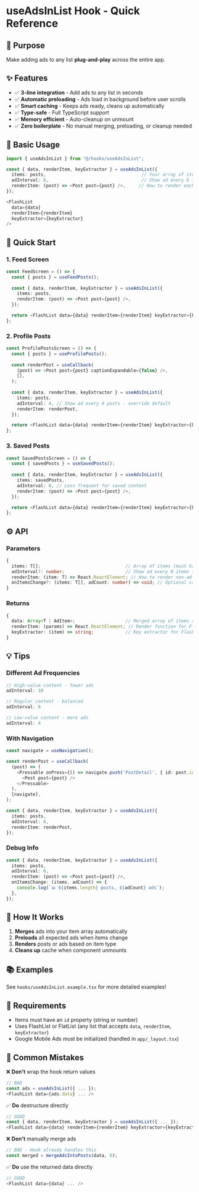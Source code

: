 # useAdsInList Hook - Quick Reference

## 🎯 Purpose

Make adding ads to any list **plug-and-play** across the entire app.

## ✨ Features

- ✅ **3-line integration** - Add ads to any list in seconds
- ✅ **Automatic preloading** - Ads load in background before user scrolls
- ✅ **Smart caching** - Keeps ads ready, cleans up automatically  
- ✅ **Type-safe** - Full TypeScript support
- ✅ **Memory efficient** - Auto-cleanup on unmount
- ✅ **Zero boilerplate** - No manual merging, preloading, or cleanup needed

## 📖 Basic Usage

```typescript
import { useAdsInList } from "@/hooks/useAdsInList";

const { data, renderItem, keyExtractor } = useAdsInList({
  items: posts,                                    // Your array of items
  adInterval: 6,                                   // Show ad every 6 items (default: 6 this is optional override)
  renderItem: (post) => <Post post={post} />,     // How to render each item
});

<FlashList
  data={data}
  renderItem={renderItem}
  keyExtractor={keyExtractor}
/>
```

## 🚀 Quick Start

### 1. Feed Screen

```typescript
const FeedScreen = () => {
  const { posts } = useFeedPosts();
  
  const { data, renderItem, keyExtractor } = useAdsInList({
    items: posts,
    renderItem: (post) => <Post post={post} />,
  });

  return <FlashList data={data} renderItem={renderItem} keyExtractor={keyExtractor} />;
};
```

### 2. Profile Posts

```typescript
const ProfilePostsScreen = () => {
  const { posts } = useProfilePosts();
  
  const renderPost = useCallback(
    (post) => <Post post={post} captionExpandable={false} />,
    [],
  );
  
  const { data, renderItem, keyExtractor } = useAdsInList({
    items: posts,
    adInterval: 4, // Show ad every 4 posts - override default
    renderItem: renderPost,
  });

  return <FlashList data={data} renderItem={renderItem} keyExtractor={keyExtractor} />;
};
```

### 3. Saved Posts

```typescript
const SavedPostsScreen = () => {
  const { savedPosts } = useSavedPosts();
  
  const { data, renderItem, keyExtractor } = useAdsInList({
    items: savedPosts,
    adInterval: 8, // Less frequent for saved content
    renderItem: (post) => <Post post={post} />,
  });

  return <FlashList data={data} renderItem={renderItem} keyExtractor={keyExtractor} />;
};
```

## ⚙️ API

### Parameters

```typescript
{
  items: T[];                                // Array of items (must have 'id' property)
  adInterval?: number;                       // Show ad every N items (backend decides the default interval)
  renderItem: (item: T) => React.ReactElement; // How to render non-ad items
  onItemsChange?: (items: T[], adCount: number) => void; // Optional callback
}
```

### Returns

```typescript
{
  data: Array<T | AdItem>;                   // Merged array of items and ads
  renderItem: (params) => React.ReactElement; // Render function for FlashList
  keyExtractor: (item) => string;            // Key extractor for FlashList
}
```

## 💡 Tips

### Different Ad Frequencies

```typescript
// High-value content - fewer ads
adInterval: 10

// Regular content - balanced
adInterval: 6

// Low-value content - more ads
adInterval: 4
```

### With Navigation

```typescript
const navigate = useNavigation();

const renderPost = useCallback(
  (post) => (
    <Pressable onPress={() => navigate.push('PostDetail', { id: post.id })}>
      <Post post={post} />
    </Pressable>
  ),
  [navigate],
);

const { data, renderItem, keyExtractor } = useAdsInList({
  items: posts,
  adInterval: 6,
  renderItem: renderPost,
});
```

### Debug Info

```typescript
const { data, renderItem, keyExtractor } = useAdsInList({
  items: posts,
  adInterval: 6,
  renderItem: (post) => <Post post={post} />,
  onItemsChange: (items, adCount) => {
    console.log(`📊 ${items.length} posts, ${adCount} ads`);
  },
});
```

## 🎨 How It Works

1. **Merges** ads into your item array automatically
2. **Preloads** all expected ads when items change
3. **Renders** posts or ads based on item type
4. **Cleans up** cache when component unmounts

## 📚 Examples

See `hooks/useAdsInList.example.tsx` for more detailed examples!

## 🔧 Requirements

- Items must have an `id` property (string or number)
- Uses FlashList or FlatList (any list that accepts `data`, `renderItem`, `keyExtractor`)
- Google Mobile Ads must be initialized (handled in `app/_layout.tsx`)

## 🚨 Common Mistakes

❌ **Don't** wrap the hook return values
```typescript
// BAD
const ads = useAdsInList({ ... });
<FlashList data={ads.data} ... />
```

✅ **Do** destructure directly
```typescript
// GOOD
const { data, renderItem, keyExtractor } = useAdsInList({ ... });
<FlashList data={data} renderItem={renderItem} keyExtractor={keyExtractor} />
```

❌ **Don't** manually merge ads
```typescript
// BAD - Hook already handles this
const merged = mergeAdsIntoPosts(data, 6);
```

✅ **Do** use the returned data directly
```typescript
// GOOD
<FlashList data={data} ... />
```

